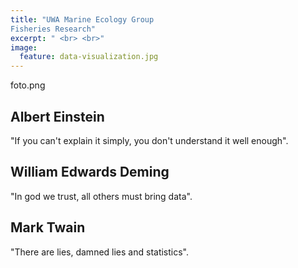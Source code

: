 ```yaml
---
title: "UWA Marine Ecology Group
Fisheries Research"
excerpt: " <br> <br>"
image:
  feature: data-visualization.jpg
---
```


<div class="tiles">

<div class="tile">
 foto.png
</div><!-- /.tile -->

<div class="tile">
  <h2 class="post-title">Albert Einstein</h2>
  <p class="post-excerpt">"If you can't explain it simply, you don't understand it well enough".</p>
</div><!-- /.tile -->

<div class="tile">
  <h2 class="post-title">William Edwards Deming</h2>
  <p class="post-excerpt">"In god we trust, all others must bring data".</p>
</div><!-- /.tile -->

<div class="tile">
  <h2 class="post-title">Mark Twain</h2>
  <p class="post-excerpt">"There are lies, damned lies and statistics".</p>
</div><!-- /.tile -->

</div><!-- /.tiles -->






<!--layout: home
permalink: /